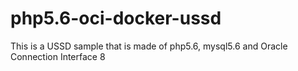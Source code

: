 # php5.6-oci-docker-ussd
This is a USSD sample that is made of php5.6, mysql5.6 and Oracle Connection Interface 8
